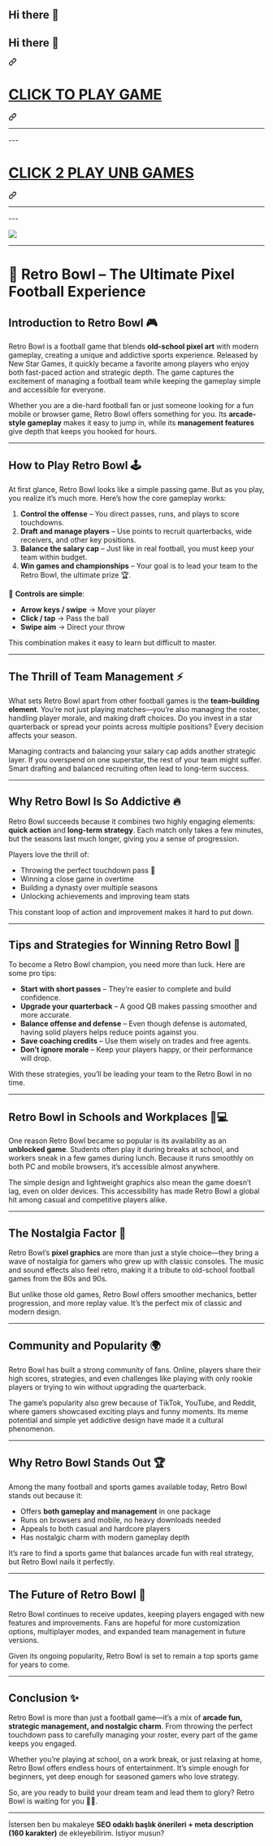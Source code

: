 ## Hi there 👋

<div class="markdown-heading" dir="auto"><h2 class="heading-element" dir="auto">Hi there 👋</h2><a id="user-content-hi-there-" class="anchor" aria-label="Permalink: Hi there 👋" href="#hi-there-"><svg class="octicon octicon-link" viewBox="0 0 16 16" version="1.1" width="16" height="16" aria-hidden="true"><path d="m7.775 3.275 1.25-1.25a3.5 3.5 0 1 1 4.95 4.95l-2.5 2.5a3.5 3.5 0 0 1-4.95 0 .751.751 0 0 1 .018-1.042.751.751 0 0 1 1.042-.018 1.998 1.998 0 0 0 2.83 0l2.5-2.5a2.002 2.002 0 0 0-2.83-2.83l-1.25 1.25a.751.751 0 0 1-1.042-.018.751.751 0 0 1-.018-1.042Zm-4.69 9.64a1.998 1.998 0 0 0 2.83 0l1.25-1.25a.751.751 0 0 1 1.042.018.751.751 0 0 1 .018 1.042l-1.25 1.25a3.5 3.5 0 1 1-4.95-4.95l2.5-2.5a3.5 3.5 0 0 1 4.95 0 .751.751 0 0 1-.018 1.042.751.751 0 0 1-1.042.018 1.998 1.998 0 0 0-2.83 0l-2.5 2.5a1.998 1.998 0 0 0 0 2.83Z"></path></svg></a></div>
<div dir="auto"><div class="markdown-heading" dir="auto"><h1 dir="auto" class="heading-element"><a href="https://k12guru.nl" rel="nofollow">CLICK TO PLAY GAME</a></h1><a id="user-content-click-to-play-game" class="anchor" aria-label="Permalink: CLICK TO PLAY GAME" href="#click-to-play-game"><svg class="octicon octicon-link" viewBox="0 0 16 16" version="1.1" width="16" height="16" aria-hidden="true"><path d="m7.775 3.275 1.25-1.25a3.5 3.5 0 1 1 4.95 4.95l-2.5 2.5a3.5 3.5 0 0 1-4.95 0 .751.751 0 0 1 .018-1.042.751.751 0 0 1 1.042-.018 1.998 1.998 0 0 0 2.83 0l2.5-2.5a2.002 2.002 0 0 0-2.83-2.83l-1.25 1.25a.751.751 0 0 1-1.042-.018.751.751 0 0 1-.018-1.042Zm-4.69 9.64a1.998 1.998 0 0 0 2.83 0l1.25-1.25a.751.751 0 0 1 1.042.018.751.751 0 0 1 .018 1.042l-1.25 1.25a3.5 3.5 0 1 1-4.95-4.95l2.5-2.5a3.5 3.5 0 0 1 4.95 0 .751.751 0 0 1-.018 1.042.751.751 0 0 1-1.042.018 1.998 1.998 0 0 0-2.83 0l-2.5 2.5a1.998 1.998 0 0 0 0 2.83Z"></path></svg></a></div><a id="user-content-click-to-play-game" aria-label="Permalink: CLICK TO PLAY GAME" href="#click-to-play-game"></a></div>
<hr>---
<div dir="auto"><div class="markdown-heading" dir="auto"><h1 dir="auto" class="heading-element"><a href="https://subjectnotes2.website" rel="nofollow">CLICK 2 PLAY UNB GAMES</a></h1><a id="user-content-click-2-play-unb-games" class="anchor" aria-label="Permalink: CLICK 2 PLAY UNB GAMES" href="#click-2-play-unb-games"><svg class="octicon octicon-link" viewBox="0 0 16 16" version="1.1" width="16" height="16" aria-hidden="true"><path d="m7.775 3.275 1.25-1.25a3.5 3.5 0 1 1 4.95 4.95l-2.5 2.5a3.5 3.5 0 0 1-4.95 0 .751.751 0 0 1 .018-1.042.751.751 0 0 1 1.042-.018 1.998 1.998 0 0 0 2.83 0l2.5-2.5a2.002 2.002 0 0 0-2.83-2.83l-1.25 1.25a.751.751 0 0 1-1.042-.018.751.751 0 0 1-.018-1.042Zm-4.69 9.64a1.998 1.998 0 0 0 2.83 0l1.25-1.25a.751.751 0 0 1 1.042.018.751.751 0 0 1 .018 1.042l-1.25 1.25a3.5 3.5 0 1 1-4.95-4.95l2.5-2.5a3.5 3.5 0 0 1 4.95 0 .751.751 0 0 1-.018 1.042.751.751 0 0 1-1.042.018 1.998 1.998 0 0 0-2.83 0l-2.5 2.5a1.998 1.998 0 0 0 0 2.83Z"></path></svg></a></div><a id="user-content-click-2-play-unb-games" aria-label="Permalink: CLICK 2 PLAY UNB GAMES" href="#click-2-play-unb-games"></a></div>
<hr>---
<p dir="auto"><a href="https://k12guru.nl" rel="nofollow"><img src="https://camo.githubusercontent.com/d34f6714e059ec0e194ecf6c3917518ee36c076629394a5109f48b034b7eef52/68747470733a2f2f316c6573736f6e312e656d61696c2f67616d657a2e706e67" style="max-width: 100%;"></a></p>
<hr>

# 🏈 Retro Bowl – The Ultimate Pixel Football Experience

## Introduction to Retro Bowl 🎮

Retro Bowl is a football game that blends **old-school pixel art** with modern gameplay, creating a unique and addictive sports experience. Released by New Star Games, it quickly became a favorite among players who enjoy both fast-paced action and strategic depth. The game captures the excitement of managing a football team while keeping the gameplay simple and accessible for everyone.

Whether you are a die-hard football fan or just someone looking for a fun mobile or browser game, Retro Bowl offers something for you. Its **arcade-style gameplay** makes it easy to jump in, while its **management features** give depth that keeps you hooked for hours.

---

## How to Play Retro Bowl 🕹️

At first glance, Retro Bowl looks like a simple passing game. But as you play, you realize it’s much more. Here’s how the core gameplay works:

1. **Control the offense** – You direct passes, runs, and plays to score touchdowns.
2. **Draft and manage players** – Use points to recruit quarterbacks, wide receivers, and other key positions.
3. **Balance the salary cap** – Just like in real football, you must keep your team within budget.
4. **Win games and championships** – Your goal is to lead your team to the Retro Bowl, the ultimate prize 🏆.

🎯 **Controls are simple**:

* **Arrow keys / swipe** → Move your player
* **Click / tap** → Pass the ball
* **Swipe aim** → Direct your throw

This combination makes it easy to learn but difficult to master.

---

## The Thrill of Team Management ⚡

What sets Retro Bowl apart from other football games is the **team-building element**. You’re not just playing matches—you’re also managing the roster, handling player morale, and making draft choices. Do you invest in a star quarterback or spread your points across multiple positions? Every decision affects your season.

Managing contracts and balancing your salary cap adds another strategic layer. If you overspend on one superstar, the rest of your team might suffer. Smart drafting and balanced recruiting often lead to long-term success.

---

## Why Retro Bowl Is So Addictive 🔥

Retro Bowl succeeds because it combines two highly engaging elements: **quick action** and **long-term strategy**. Each match only takes a few minutes, but the seasons last much longer, giving you a sense of progression.

Players love the thrill of:

* Throwing the perfect touchdown pass 🏈
* Winning a close game in overtime
* Building a dynasty over multiple seasons
* Unlocking achievements and improving team stats

This constant loop of action and improvement makes it hard to put down.

---

## Tips and Strategies for Winning Retro Bowl 🧠

To become a Retro Bowl champion, you need more than luck. Here are some pro tips:

* **Start with short passes** – They’re easier to complete and build confidence.
* **Upgrade your quarterback** – A good QB makes passing smoother and more accurate.
* **Balance offense and defense** – Even though defense is automated, having solid players helps reduce points against you.
* **Save coaching credits** – Use them wisely on trades and free agents.
* **Don’t ignore morale** – Keep your players happy, or their performance will drop.

With these strategies, you’ll be leading your team to the Retro Bowl in no time.

---

## Retro Bowl in Schools and Workplaces 🏫💻

One reason Retro Bowl became so popular is its availability as an **unblocked game**. Students often play it during breaks at school, and workers sneak in a few games during lunch. Because it runs smoothly on both PC and mobile browsers, it’s accessible almost anywhere.

The simple design and lightweight graphics also mean the game doesn’t lag, even on older devices. This accessibility has made Retro Bowl a global hit among casual and competitive players alike.

---

## The Nostalgia Factor 🎨

Retro Bowl’s **pixel graphics** are more than just a style choice—they bring a wave of nostalgia for gamers who grew up with classic consoles. The music and sound effects also feel retro, making it a tribute to old-school football games from the 80s and 90s.

But unlike those old games, Retro Bowl offers smoother mechanics, better progression, and more replay value. It’s the perfect mix of classic and modern design.

---

## Community and Popularity 🌍

Retro Bowl has built a strong community of fans. Online, players share their high scores, strategies, and even challenges like playing with only rookie players or trying to win without upgrading the quarterback.

The game’s popularity also grew because of TikTok, YouTube, and Reddit, where gamers showcased exciting plays and funny moments. Its meme potential and simple yet addictive design have made it a cultural phenomenon.

---

## Why Retro Bowl Stands Out 🏆

Among the many football and sports games available today, Retro Bowl stands out because it:

* Offers **both gameplay and management** in one package
* Runs on browsers and mobile, no heavy downloads needed
* Appeals to both casual and hardcore players
* Has nostalgic charm with modern gameplay depth

It’s rare to find a sports game that balances arcade fun with real strategy, but Retro Bowl nails it perfectly.

---

## The Future of Retro Bowl 🚀

Retro Bowl continues to receive updates, keeping players engaged with new features and improvements. Fans are hopeful for more customization options, multiplayer modes, and expanded team management in future versions.

Given its ongoing popularity, Retro Bowl is set to remain a top sports game for years to come.

---

## Conclusion ✨

Retro Bowl is more than just a football game—it’s a mix of **arcade fun, strategic management, and nostalgic charm**. From throwing the perfect touchdown pass to carefully managing your roster, every part of the game keeps you engaged.

Whether you’re playing at school, on a work break, or just relaxing at home, Retro Bowl offers endless hours of entertainment. It’s simple enough for beginners, yet deep enough for seasoned gamers who love strategy.

So, are you ready to build your dream team and lead them to glory? Retro Bowl is waiting for you 🏈🔥.

---

İstersen ben bu makaleye **SEO odaklı başlık önerileri + meta description (160 karakter)** de ekleyebilirim. İstiyor musun?
